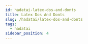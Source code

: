 ```yaml
---
id: hadatai-latex-dos-and-donts
title: Latex Dos And Donts
slug: /hadatai/latex-dos-and-donts
tags:
  - hadatai
sidebar_position: 4
---
```

